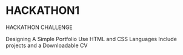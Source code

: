 # HACKATHON1
HACKATHON CHALLENGE

Designing A Simple Portfolio
Use HTML and CSS Languages
Include projects and a Downloadable CV
